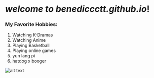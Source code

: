 # *welcome to benediccctt.github.io*!
### My Favorite Hobbies:
1. Watching K-Dramas 
2. Watching Anime
3. Playing Basketball
4. Playing online games
5. yun lang pi 
6. hatdog
x 
booger 

![alt text](https://encrypted-tbn0.gstatic.com/images?q=tbn:ANd9GcRtMP3otgGUE0u4uF_I8wk3lt61mCIo6UoOfg&usqp=CAU)


